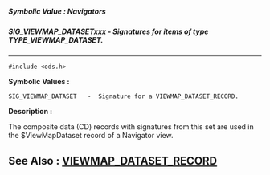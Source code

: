 ##### Symbolic Value : Navigators
##### SIG_VIEWMAP_DATASETxxx - Signatures for items of type TYPE_VIEWMAP_DATASET.
---
```
#include <ods.h>
```

**Symbolic Values :**

	SIG_VIEWMAP_DATASET	  -  Signature for a VIEWMAP_DATASET_RECORD.


**Description :**

The composite data (CD) records with signatures from this set are used in the $ViewMapDataset record of a Navigator view.


**See Also :**
[VIEWMAP_DATASET_RECORD](/domino-c-api-docs/reference/Data/VIEWMAP_DATASET_RECORD)
---
